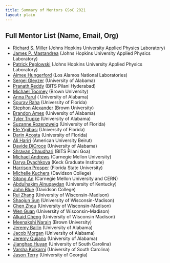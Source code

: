 ```yaml
---
title: Summary of Mentors GSoC 2021
layout: plain
---
```


## Full Mentor List (Name, Email, Org)

  * [Richard S. Miller](mailto:Richard.S.Miller@jhuapl.edu) (Johns Hopkins University Applied Physics Laboratory)
  * [James P. Mastandrea](mailto:James.P.Mastandrea@jhuapl.edu) (Johns Hopkins University Applied Physics Laboratory)
  * [Patrick Peplowski](mailto:Patrick.Peplowski@jhuapl.edu) (Johns Hopkins University Applied Physics Laboratory)
  * [Aimee Hungerford](mailto:amiee@lanl.gov) (Los Alamos National Laboratories)
  * [Sergei Gleyzer](mailto:Sergei.Gleyzer@cern.ch) (University of Alabama)
  * [Pranath Reddy](mailto:f20160572@hyderabad.bits-pilani.ac.in) (BITS Pilani Hyderabad)
  * [Michael Toomey](mailto:michael_toomey@brown.edu) (Brown University)
  * [Anna Parul](mailto:hparul@crimson.ua.edu) ( University of Alabama)
  * [Sourav Raha](mailto:souravraha@ufl.edu) (University of Florida)
  * [Stephon Alexander](mailto:stephon_alexander@brown.edu) (Brown University)
  * [Brandon Ames](mailto:bpames@ua.edu) (University of Alabama)
  * [Tyler Trupke](mailto:ttrupke@crimson.ua.edu) (University of Alabama)
  * [Suzanne Rozenzweig](mailto:srhelfrich@ufl.edu) (University of Florida)
  * [Efe Yigibasi](mailto:efe.yigitbasi@cern.ch) (University of Florida)
  * [Darin Acosta](mailto:acostad@ufl.edu) (University of Florida)
  * [Ali Hariri](mailto:aah71@mail.aub.edu) (American University Beirut)
  * [Davide DiCroce](mailto:davide.di.croce@cern.ch) (University of Alabama)
  * [Shravan Chaudhari](mailto:f20170736@goa.bits-pilani.ac.in) (BITS Pilani Goa)
  * [Michael Andrews](mailto:michael.andrews@cern.ch) (Carnegie Mellon University)
  * [Darya Dyachkova](mailto:darya.dyachkova@minerva.kgi.edu) (Keck Graduate Institute)
  * [Harrison Prosper](mailto:harry@hep.fsu.edu) (Florida State University)
  * [Michelle Kuchera](mailto:mikuchera@davidson.edu) (Davidson College)
  * [Sitong An](mailto:s.an@cern.ch) (Carnegie Mellon University and CERN)
  * [Abdulhakim Alnuqaydan](mailto:aal700@uky.edu) (University of Kentucky)
  * [John Blue](mailto:joblue@davidson.edu) (Davidson College)
  * [Rui Zhang](mailto:rui.zhang@cern.ch) (University of Wisconsin-Madison)
  * [Shaojun Sun](mailto:shaojun.sun@cern.ch) (University of Wisconsin-Madison)
  * [Chen Zhou](mailto:chen.zhou@cern.ch) (University of Wisconsin-Madison)
  * [Wen Guan](mailto:wen.guan@cern.ch) (University of Wisconsin-Madison)
  * [Alkaid Cheng](mailto:lung9675420@gmail.com) (University of Wisconsin Madison)
  * [Meenakshi Narain](mailto:meenakshi_narain@brown.edu) (Brown University)
  * [Jeremy Bailin](mailto:jbailin@ua.edu) (University of Alabama)
  * [Jacob Morgan](mailto:jmorgan15@crimson.ua.edu) (University of Alabama)
  * [Jeremy Quijano](mailto:jquijano@crimson.ua.edu) (University of Alabama)
  * [Jianghao Huyan](jhuyan@email.sc.edu) (University of South Carolina)
  * [Varsha Kulkarni](mailto:kulkarni@sc.edu) (University of South Carolina)
  * [Jason Terry](mailto:jpterry@uga.edu) (University of Georgia)



<!-- * Darin Acosta [acostad@ufl.edu](mailto:acostad@ufl.edu) University of Florida
* Stephon Alexander [stephon_alexander@brown.edu ](mailto:stephon_alexander@brown.edu ) Brown University
* Sitong An [s.an@cern.ch](mailto:s.an@cern.ch) CERN
* Michael Andrews [michael.andrews@cern.ch](mailto:michael.andrews@cern.ch) CERN	
* Sergei Gleyzer [Sergei.Gleyzer@cern.ch](mailto:Sergei.Gleyzer@cern.ch) University of Alabama
* Wen Guan [wen.guan@cern.ch](mailto:wen.guan@cern.ch) University of Wisconsin-Madison
* Mujeon Kim [pq8556@ufl.edu](mailto:pq8556@ufl.edu) University of Florida
* Patrick Peplowski [Patrick.Peplowski@jhuapl.edu](mailto:Patrick.Peplowski@jhuapl.edu) JHUAPL
* Harrison Prosper [harry@hep.fsu.edu](mailto:harry@hep.fsu.edu) FSU
* Shaojun Sun [shaojun.sun@cern.ch](mailto:shaojun.sun@cern.ch) University of Wisconsin-Madison
* Michael Toomey [michael_toomey@brown.edu](mailto:michael_toomey@brown.edu) Brown University
* Emanuele Usai [Emanuele.Usai@cern.ch](mailto:Emanuele.Usai@cern.ch) Brown University
* Chen Zhou [chen.zhou@cern.ch](mailto:chen.zhou@cern.ch) University of Wisconsin-Madison -->
